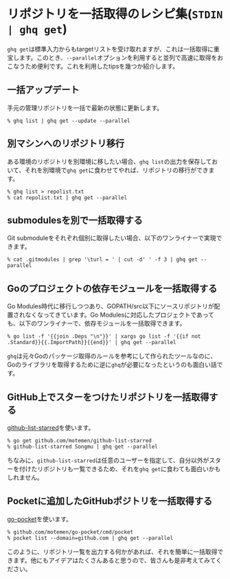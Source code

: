 # リポジトリを一括取得のレシピ集(`STDIN | ghq get`)

`ghq get`は標準入力からもtargetリストを受け取れますが、これは一括取得に重宝します。このとき、`--parallel`オプションを利用すると並列で高速に取得をおこなうため便利です。これを利用したtipsを幾つか紹介します。

## 一括アップデート

手元の管理リポジトリを一括で最新の状態に更新します。

```console
% ghq list | ghq get --update --parallel
```

## 別マシンへのリポジトリ移行

ある環境のリポジトリを別環境に移したい場合、`ghq list`の出力を保存しておいて、それを別環境で`ghq get`に食わせてやれば、リポジトリの移行ができます。

```console
% ghq list > repolist.txt
% cat repolist.txt | ghq get --parallel
```

## submodulesを別で一括取得する

Git submoduleをそれぞれ個別に取得したい場合、以下のワンライナーで実現できます。

```console
% cat .gitmodules | grep '\turl = ' | cut -d' ' -f 3 | ghq get --parallel
```

## Goのプロジェクトの依存モジュールを一括取得する

Go Modules時代に移行しつつあり、GOPATH/src以下にソースリポジトリが配置されなくなってきています。Go Modulesに対応したプロジェクトであっても、以下のワンライナーで、依存モジュールを一括取得できます。

```console
% go list -f '{{join .Deps "\n"}}' | xargs go list -f '{{if not .Standard}}{{.ImportPath}}{{end}}' | ghq get --parallel
```

`ghq`は元々Goのパッケージ取得のルールを参考にして作られたツールなのに、Goのライブラリを取得するために逆に`ghq`が必要になったというのも面白い話です。

## GitHub上でスターをつけたリポジトリを一括取得する

[github-list-starred](github.com/motemen/github-list-starred)を使います。

```console
% go get github.com/motemen/github-list-starred
% github-list-starred Songmu | ghq get --parallel
```

ちなみに、`github-list-starred`は任意のユーザーを指定して、自分以外がスターを付けたリポジトリも一覧できるため、それを`ghq get`に食わても面白いかもしれません。

## Pocketに追加したGitHubポジトリを一括取得する

[go-pocket](https://github.com/motemen/go-pocket)を使います。

```console
% github.com/motemen/go-pocket/cmd/pocket
% pocket list --domain=github.com | ghq get --parallel
```

このように、リポジトリ一覧を出力する何かがあれば、それを簡単に一括取得できます。他にもアイデアはたくさんあると思うので、皆さんも是非考えてみてください。
